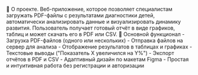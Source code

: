 📘 О проекте. Веб-приложение, которое позволяет специалистам загружать PDF-файлы с результатами диагностики детей, автоматически анализировать данные и визуализировать динамику развития. Пользователь получает готовый отчёт в виде графиков, таблиц и может скачать его в PDF или CSV.
🚀 Основной функционал - Загрузка PDF-файлов (одного или нескольких) -  Отправка файлов на сервер для анализа - Отображение результатов в таблицах и графиках -  Текстовые выводы ("Показатель X увеличился на Y%") - Экспорт отчётов в PDF и CSV -  Адаптивный дизайн по макетам Figma - Простая и интуитивная работа без регистрации и авторизации
